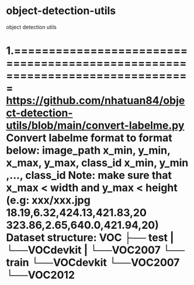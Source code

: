# object-detection-utils
object detection utils

1.==============================================================================
https://github.com/nhatuan84/object-detection-utils/blob/main/convert-labelme.py
Convert labelme format to format below:
image_path x_min, y_min, x_max, y_max, class_id  x_min, y_min ,..., class_id 
Note: make sure that x_max < width and y_max < height
(e.g: xxx/xxx.jpg 18.19,6.32,424.13,421.83,20 323.86,2.65,640.0,421.94,20)
Dataset structure:
VOC
├── test
|    └──VOCdevkit
|        └──VOC2007
└── train
     └──VOCdevkit
         └──VOC2007
         └──VOC2012
===============================================================================

